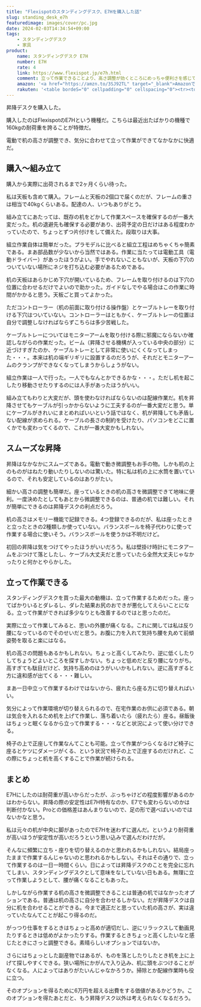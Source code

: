 ```yaml
---
title: "Flexispotのスタンディングデスク、E7Hを購入した話"
slug: standing_desk_e7h
featuredimage: images/cover/pc.jpg
date: 2024-02-03T14:34:54+09:00
tags:
    - スタンディングデスク
    - 家具
product:
    name: スタンディングデスク E7H
    number: E7H
    rate: 4
    link: https://www.flexispot.jp/e7h.html
    comment: 立って作業できることより、高さ調整が効くところにめっちゃ便利さを感じてる
    amazon: '<a href="https://amzn.to/3SJ92TL" target="_blank">Amazonでみる</a>'
    rakuten: '<table bordeS="0" cellpadding="0" cellspacing="0"><tr><td><div style="border:1px solid #95a5a6;border-radius:.75rem;background-color:#FFFFFF;width:504px;margin:0px;padding:5px;text-align:center;overflow:hidden;"><table><tr><td style="width:240px"><a href="https://hb.afl.rakuten.co.jp/ichiba/390848c6.2ce3f4f5.390848c7.13f8592f/?pc=https%3A%2F%2Fitem.rakuten.co.jp%2Floctek%2Fe7h%2F&link_type=picttext&ut=eyJwYWdlIjoiaXRlbSIsInR5cGUiOiJwaWN0dGV4dCIsInNpemUiOiIyNDB4MjQwIiwibmFtIjoxLCJuYW1wIjoicmlnaHQiLCJjb20iOjEsImNvbXAiOiJkb3duIiwicHJpY2UiOjEsImJvciI6MSwiY29sIjoxLCJiYnRuIjoxLCJwcm9kIjowLCJhbXAiOmZhbHNlfQ%3D%3D" target="_blank" rel="nofollow sponsored noopener" style="word-wrap:break-word;"><img src="https://hbb.afl.rakuten.co.jp/hgb/390848c6.2ce3f4f5.390848c7.13f8592f/?me_id=1361123&item_id=10000396&pc=https%3A%2F%2Fthumbnail.image.rakuten.co.jp%2F%400_mall%2Floctek%2Fcabinet%2Fflame-new%2Fe7h%2Fe7h-pr%2Fe7h.jpg%3F_ex%3D240x240&s=240x240&t=picttext" border="0" style="margin:2px" alt="[商品価格に関しましては、リンクが作成された時点と現時点で情報が変更されている場合がございます。]" title="[商品価格に関しましては、リンクが作成された時点と現時点で情報が変更されている場合がございます。]"></a></td><td style="vertical-align:top;width:248px;display: block;"><p style="font-size:12px;line-height:1.4em;text-align:left;margin:0px;padding:2px 6px;word-wrap:break-word"><a href="https://hb.afl.rakuten.co.jp/ichiba/390848c6.2ce3f4f5.390848c7.13f8592f/?pc=https%3A%2F%2Fitem.rakuten.co.jp%2Floctek%2Fe7h%2F&link_type=picttext&ut=eyJwYWdlIjoiaXRlbSIsInR5cGUiOiJwaWN0dGV4dCIsInNpemUiOiIyNDB4MjQwIiwibmFtIjoxLCJuYW1wIjoicmlnaHQiLCJjb20iOjEsImNvbXAiOiJkb3duIiwicHJpY2UiOjEsImJvciI6MSwiY29sIjoxLCJiYnRuIjoxLCJwcm9kIjowLCJhbXAiOmZhbHNlfQ%3D%3D" target="_blank" rel="nofollow sponsored noopener" style="word-wrap:break-word;">昇降デスク 電動 デスク 昇降式 在宅 Flexispot E7H オフィスデスク 昇降 おしゃれ 在宅ワーク 昇降テーブル 昇降式デスク 高さ調節 電動昇降デスク スタンディングデスク パソコンデスク テレワーク オフィス ワークデスク 幅120 140 160</a><br><span >価格：63,000円～（税込、送料別)</span> <span style="color:#BBB">(2024/2/3時点)</span></p><div style="margin:10px;"><a href="https://hb.afl.rakuten.co.jp/ichiba/390848c6.2ce3f4f5.390848c7.13f8592f/?pc=https%3A%2F%2Fitem.rakuten.co.jp%2Floctek%2Fe7h%2F&link_type=picttext&ut=eyJwYWdlIjoiaXRlbSIsInR5cGUiOiJwaWN0dGV4dCIsInNpemUiOiIyNDB4MjQwIiwibmFtIjoxLCJuYW1wIjoicmlnaHQiLCJjb20iOjEsImNvbXAiOiJkb3duIiwicHJpY2UiOjEsImJvciI6MSwiY29sIjoxLCJiYnRuIjoxLCJwcm9kIjowLCJhbXAiOmZhbHNlfQ%3D%3D" target="_blank" rel="nofollow sponsored noopener" style="word-wrap:break-word;"><img src="https://static.affiliate.rakuten.co.jp/makelink/rl.svg" style="float:left;max-height:27px;width:auto;margin-top:0" ></a><a href="https://hb.afl.rakuten.co.jp/ichiba/390848c6.2ce3f4f5.390848c7.13f8592f/?pc=https%3A%2F%2Fitem.rakuten.co.jp%2Floctek%2Fe7h%2F%3Fscid%3Daf_pc_bbtn&link_type=picttext&ut=eyJwYWdlIjoiaXRlbSIsInR5cGUiOiJwaWN0dGV4dCIsInNpemUiOiIyNDB4MjQwIiwibmFtIjoxLCJuYW1wIjoicmlnaHQiLCJjb20iOjEsImNvbXAiOiJkb3duIiwicHJpY2UiOjEsImJvciI6MSwiY29sIjoxLCJiYnRuIjoxLCJwcm9kIjowLCJhbXAiOmZhbHNlfQ==" target="_blank" rel="nofollow sponsored noopener" style="word-wrap:break-word;"><div style="float:right;width:41%;height:27px;background-color:#bf0000;color:#fff!important;font-size:12px;font-weight:500;line-height:27px;margin-left:1px;padding: 0 12px;border-radius:16px;cursor:pointer;text-align:center;"> 楽天で購入 </div></a></div></td></tr></table></div><br><p style="color:#000000;font-size:12px;line-height:1.4em;margin:5px;word-wrap:break-word"></p></td></tr></table>'
---
```


昇降デスクを購入した。

購入したのはFlexispotのE7Hという機種だ。こちらは最近出たばかりの機種で160kgの耐荷重を誇ることが特徴だ。

電動で机の高さが調整でき、気分に合わせて立って作業ができてなかなかに快適だ。

<!--more-->

## 購入〜組み立て

購入から実際に出荷されるまで2ヶ月くらい待った。

私は天板も含めて購入。フレームと天板の2個口で届くのだが、フレームの重さは相当で40kgくらいある。配達の人、いつもありがとう。

組み立てにあたっては、既存の机をどかして作業スペースを確保するのが一番大変だった。机の退避先も確保する必要があり、出荷予定の日だけはある程度わかっていたので、ちょっとずつ片付けをして備えた。段取りは大事。

組立作業自体は簡単だった。プラモデルに比べると組立工程はめちゃくちゃ簡素である。まあ部品数が少ないから当然ではある。作業に当たっては電動工具（電動ドライバー）があったほうがよい。手でやれないこともないが、天板の下穴のついていない場所にネジを打ち込む必要があるためである。

机の天板はあらかじめ下穴が開いているため、フレームを取り付けるのは下穴の位置に合わせるだけでよいので助かった。ガイドなしでやる場合はこの作業に時間がかかると思う。天板ごと買ってよかった。

ただコントローラー（机の前面に取り付ける操作盤）とケーブルトレーを取り付ける下穴はついていない。コントローラーはともかく、ケーブルトレーの位置は自分で調整しなければならずこちらは多少苦戦した。

ケーブルトレーについてはモニターアームを取り付ける際に邪魔にならないか確認しながらの作業だった。ビーム（昇降させる機構が入っている中央の部分）に近づけすぎたのか、ケーブルトレーとして非常に使いにくくなってしまった・・・。本来は机の端ギリギリに設置するのだろうが、それだとモニターアームのクランプができなくなってしまうからしょうがない。

組立作業は一人で行った。一人でもなんとかできるかな・・・。ただし机を起こしたり移動させたりするのには人手があったほうがいい。

組み立てもわりと大変だが、頭を使わなければならないのは配線作業だ。机を昇降させてもケーブルが引っかからないように工夫するのが一番大変だと思う。単にケーブルがきれいにまとめればいいという話ではなく、机が昇降しても矛盾しない配線が求められる。ケーブルの長さの制約を受けたり、パソコンをどこに置くかでも変わってくるので、これが一番大変かもしれない。

## スムーズな昇降

昇降はなかなかにスムーズである。電動で動き微調整もお手の物。しかも机の上のものがはねたり動いたりしないのは驚いた。特に私は机の上に水筒を置いているので、それも安定しているのはありがたい。

細かい高さの調整も簡単だ。座っているときの机の高さを微調整できて地味に便利。一度決めたとしてもあとから微調整できるのは、普通の机では難しい。それが簡単にできるのは昇降デスクの利点だろう。

机の高さはメモリー機能で記録できる。4つ登録できるのだが、私は座ったときと立ったときの2種類しか使っていない。バランスボールを椅子代わりに使って作業する場合に使いそう。バランスボールを使うかは不明だけど。

初回の昇降は気をつけてやったほうがいいだろう。私は壁掛け時計にモニタアームをぶつけて落としたし、ケーブル大丈夫だと思っていたら全然大丈夫じゃなかったりと何かとやらかした。

## 立って作業できる

スタンディングデスクを買った最大の動機は、立って作業するためだった。座ってばかりいるとダレるし、ダレた結果お尻のおできが悪化してえらいことになる。立って作業ができれば多少なりとも改善するのではと思ったのだ。

実際に立って作業してみると、思いの外腰が痛くなる。これに関しては私は反り腰になっているのでそのせいだと思う。お腹に力を入れて気持ち腰を丸めて前傾姿勢を取ると楽にはなる。

机の高さの問題もあるかもしれない。ちょっと高くしてみたり、逆に低くしたりしてちょうどよいところを探すしかない。ちょっと低めだと反り腰になりがち。高すぎても駄目だけど、気持ち高めのほうがいいかもしれない。逆に高すぎると方に違和感が出てくる・・・難しい。

まあ一日中立って作業するわけではないから、疲れたら座る方に切り替えればいい。

気分によって作業環境が切り替えられるので、在宅作業のお供に必須である。朝は気合を入れるため机を上げて作業し、落ち着いたら（疲れたら）座る。昼飯後はちょっと眠くなるから立って作業する・・・などと状況によって使い分けできる。

椅子の上で正座して作業なんてことも可能。立って作業がつらくなるけど椅子に座るとケツにダメージがくる、という状況で椅子の上で正座するのだけれど、この際にちょっと机を高くすることで作業が続けられる。

## まとめ

E7Hにしたのは耐荷重が高いからだったが、ぶっちゃけどの程度影響があるのかはわからない。昇降の際の安定性はE7H特有なのか、E7でも変わらないのかは判断付かない。Proとの価格差はあんまりないので、足の形で選べばいいのではないかなと思う。

私は元々の机が中央に脚があったのでE7Hを迷わずに選んだ。というより耐荷重が高いほうが安定性が高いだろうという思い込みで選んだわけだが。

そんなに頻繁に立ち・座りを切り替えるのかと思われるかもしれない。結局座ったままで作業するんじゃないのと思われるかもしない。それはその通りで、立って作業するのは一日一時間くらい。日によっては昇降デスクのことを完全に忘れてしまい、スタンディングデスクとして意味をなしていない日もある。無理に立って作業しようとして、腰が痛くなることもあった。

しかしながら作業する机の高さを微調整できることは普通の机ではなかったオプションである。普通は机の高さに自分を合わせるしかない。だが昇降デスクは自分に机を合わせることができる。今まで適正だと思っていた机の高さが、実は違っていたなんてことが起こり得るのだ。

がっつり仕事をするときはちょっと高めが適切だし、逆にリラックスして動画見たりするときは低めがよかったりする。作業するときちょっと高くしたいなと感じたときにさっと調整できる。素晴らしいオプションではないか。

さらにはちょっとした副産物ではあるが、ものを落としたりしたとき机を上に上げて探しやすくできる。狭い場所にかがんで入り込み、机に頭をぶつけることがなくなる。人によってはありがたいんじゃなかろうか。掃除とか配線作業時も役に立つ。

そのオプションを得るために6万円を超える出費をする価値があるかどうか。このオプションを得たあとだと、もう昇降デスク以外は考えられなくなるだろう。